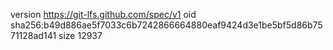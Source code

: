 version https://git-lfs.github.com/spec/v1
oid sha256:b49d886ae5f7033c6b7242866664880eaf9424d3e1be5bf5d86b7571128ad141
size 12937
